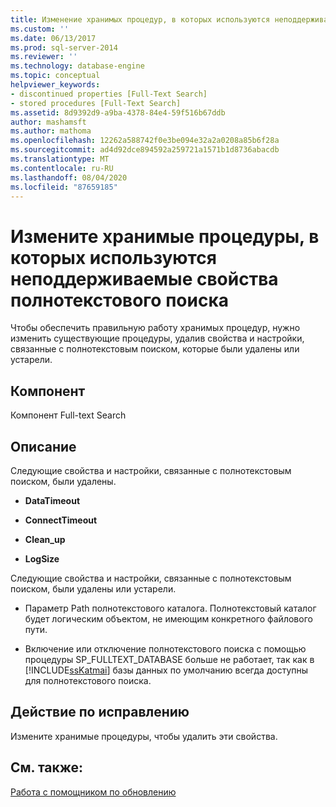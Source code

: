 ```yaml
---
title: Изменение хранимых процедур, в которых используются неподдерживаемые свойства полнотекстового поиска | Документация Майкрософт
ms.custom: ''
ms.date: 06/13/2017
ms.prod: sql-server-2014
ms.reviewer: ''
ms.technology: database-engine
ms.topic: conceptual
helpviewer_keywords:
- discontinued properties [Full-Text Search]
- stored procedures [Full-Text Search]
ms.assetid: 8d9392d9-a9ba-4378-84e4-59f516b67ddb
author: mashamsft
ms.author: mathoma
ms.openlocfilehash: 12262a588742f0e3be094e32a2a0208a85b6f28a
ms.sourcegitcommit: ad4d92dce894592a259721a1571b1d8736abacdb
ms.translationtype: MT
ms.contentlocale: ru-RU
ms.lasthandoff: 08/04/2020
ms.locfileid: "87659185"
---
```

# <a name="modify-stored-procedures-that-use-discontinued-full-text-search-properties"></a>Измените хранимые процедуры, в которых используются неподдерживаемые свойства полнотекстового поиска
  Чтобы обеспечить правильную работу хранимых процедур, нужно изменить существующие процедуры, удалив свойства и настройки, связанные с полнотекстовым поиском, которые были удалены или устарели.  
  
## <a name="component"></a>Компонент  
 Компонент Full-text Search  
  
## <a name="description"></a>Описание  
 Следующие свойства и настройки, связанные с полнотекстовым поиском, были удалены.  
  
-   **DataTimeout**  
  
-   **ConnectTimeout**  
  
-   **Clean_up**  
  
-   **LogSize**  
  
 Следующие свойства и настройки, связанные с полнотекстовым поиском, были удалены или устарели.  
  
-   Параметр Path полнотекстового каталога. Полнотекстовый каталог будет логическим объектом, не имеющим конкретного файлового пути.  
  
-   Включение или отключение полнотекстового поиска с помощью процедуры SP_FULLTEXT_DATABASE больше не работает, так как в [!INCLUDE[ssKatmai](../../includes/sskatmai-md.md)] базы данных по умолчанию всегда доступны для полнотекстового поиска.  
  
## <a name="corrective-action"></a>Действие по исправлению  
 Измените хранимые процедуры, чтобы удалить эти свойства.  
  
## <a name="see-also"></a>См. также:  
 [Работа с помощником по обновлению](../../../2014/sql-server/install/working-with-upgrade-advisor.md)  
  
  
